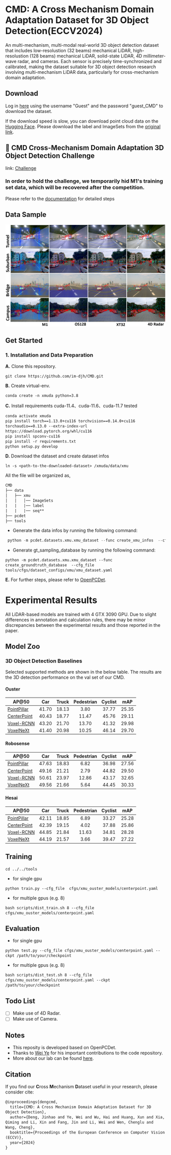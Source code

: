 # CMD: A Cross Mechanism Domain Adaptation Dataset for 3D Object Detection(ECCV2024)

An multi-mechanism, multi-modal real-world 3D object detection dataset that includes low-resolustion (32 beams) mechanical LiDAR, high-resolustion (128 beams) mechanical LiDAR, solid-state LiDAR, 4D millimeter-wave radar, and cameras. Each sensor is precisely time-synchronized and calibrated, making the dataset suitable for 3D object detection research involving multi-mechanism LiDAR data, particularly for cross-mechanism domain adaptation.

## Download
Log in [here](http://39.98.109.195:1000/) using the username "Guest" and the password "guest_CMD" to download the dataset.

If the download speed is slow, you can download point cloud data on the [Hugging Face](https://huggingface.co/datasets/jinhaodeng/CMD/tree/main). Please download the label and ImageSets from the [original link](http://39.98.109.195:1000/).

## :balloon: CMD Cross-Mechanism Domain Adaptation 3D Object Detection Challenge

link: [Challenge](https://www.codabench.org/competitions/7749/)

### **In order to hold the challenge, we temporarily hid M1's training set data, which will be recovered after the competition.**

Please refer to the [documentation](docs/competitiontrack.md) for detailed steps

## Data Sample
![sample](docs/data_vis.png)

## Get Started

### 1. Installation and Data Preparation
**A.** Clone this repository.
```shell
git clone https://github.com/im-djh/CMD.git
```
**B.** Create virtual-env.
```shell
conda create -n xmuda python=3.8
```

**C.** Install requirements
cuda-11.4、cuda-11.6、cuda-11.7 tested
```
conda activate xmuda
pip install torch==1.13.0+cu116 torchvision==0.14.0+cu116 torchaudio==0.13.0 --extra-index-url https://download.pytorch.org/whl/cu116
pip install spconv-cu116	
pip install -r requirements.txt
python setup.py develop
```

**D.** Download the dataset and create dataset infos

```
ln -s <path-to-the-downloaded-dataset> /xmuda/data/xmu
```
All the file will be organized as,
```
CMD
├── data
│   ├── xmu
│   │   │── ImageSets
|   |   |── label
|   |   |── seq**     
├── pcdet
├── tools
```

- Generate the data infos by running the following command: 
```python 
 python -m pcdet.datasets.xmu.xmu_dataset --func create_xmu_infos  --cfg_file tools/cfgs/dataset_configs/xmu/xmuda_dataset.yaml
```
- Generate gt_sampling_database by running the following command: 
```
python -m pcdet.datasets.xmu.xmu_dataset --func create_groundtruth_database  --cfg_file tools/cfgs/dataset_configs/xmu/xmu_dataset.yaml
```

**E.** For further steps, please refer to [OpenPCDet](https://github.com/open-mmlab/OpenPCDet).

# Experimental Results
All LiDAR-based models are trained with 4 GTX 3090 GPU. 
Due to slight differences in annotation and calculation rules, there may be minor discrepancies between the experimental results and those reported in the paper.
## Model Zoo 
### 3D Object Detection Baselines
Selected supported methods are shown in the below table. The results are the 3D detection performance on the val set of our CMD.

#### Ouster
|AP@50                                                        | Car|Truck |Pedestrian | Cyclist | mAP    |
| ------------------------------------------------------ | :-----: | :--------: | :----: |:----: |:----: |
| [PointPillar](tools/cfgs/xmu_ouster_models/pointpillar_1x.yaml) | 41.70   | 18.13      | 3.80   | 37.77  |25.35|
[CenterPoint](tools/cfgs/xmu_ouster_models/centerpoint.yaml)| 40.43|18.77|11.47|45.76|29.11| 
[Voxel-RCNN](tools/cfgs/xmu_ouster_models/voxel_rcnn.yaml)| 43.20   | 21.70      | 13.70   | 41.32  |29.98| 
[VoxelNeXt](tools/cfgs/xmu_ouster_models/voxelnext_ioubranch_large.yaml) | 41.40   | 20.98      | 10.25   | 46.14  |29.70 |


#### Robosense
|AP@50                                                        | Car|Truck |Pedestrian | Cyclist | mAP    |
| ------------------------------------------------------ | :-----: | :--------: | :----: |:----: |:----: |
| [PointPillar](tools/cfgs/xmu_robosense_models/pointpillar_1x.yaml) | 47.63   | 18.83      | 6.82   | 36.98  |27.56|
[CenterPoint](tools/cfgs/xmu_robosense_models/centerpoint.yaml)| 49.16|21.21|2.79|44.82|29.50| 
[Voxel-RCNN](tools/cfgs/xmu_robosense_models/voxel_rcnn.yaml)| 50.61   | 23.97      | 12.86   | 43.17  |32.65| 
[VoxelNeXt](tools/cfgs/xmu_robosense_models/voxelnext_ioubranch_large.yaml) | 49.56   | 21.66      | 5.64   | 44.45  |30.33 |


#### Hesai
|AP@50                                                        | Car|Truck |Pedestrian | Cyclist | mAP    |
| ------------------------------------------------------ | :-----: | :--------: | :----: |:----: |:----: |
| [PointPillar](tools/cfgs/xmu_hesai_models/pointpillar_1x.yaml) | 42.11   | 18.85      | 6.89   | 33.27  |25.28|
[CenterPoint](tools/cfgs/xmu_hesai_models/centerpoint.yaml)| 42.39|19.15|4.02|37.88|25.86| 
[Voxel-RCNN](tools/cfgs/xmu_hesai_models/voxel_rcnn.yaml)| 44.85   | 21.84      | 11.63   | 34.81  |28.28| 
[VoxelNeXt](tools/cfgs/xmu_hesai_models/voxelnext_ioubranch_large.yaml) | 44.19   | 21.57      | 3.66   | 39.47  |27.22 |



## Training
```
cd ../../tools
```
- for single gpu
```
python train.py --cfg_file  cfgs/xmu_ouster_models/centerpoint.yaml 
```
- for multiple gpus (e.g. 8)
```
bash scripts/dist_train.sh 8 --cfg_file cfgs/xmu_ouster_models/centerpoint.yaml 
```

## Evaluation
- for single gpu
```
python test.py --cfg_file cfgs/xmu_ouster_models/centerpoint.yaml --ckpt /path/to/your/checkpoint 
```
- for multiple gpus (e.g. 8)
```
bash scripts/dist_test.sh 8 --cfg_file cfgs/xmu_ouster_models/centerpoint.yaml --ckpt /path/to/your/checkpoint 
```


## Todo List
- [ ] Make use of 4D Radar.
- [ ] Make use of Camera.

## Notes
- This reposity is developed based on OpenPCDet.
- Thanks to [Wei Ye](https://github.com/wayyeah) for his important contributions to the code repository.
- More about our lab can be found [here](https://asc.xmu.edu.cn/).

## Citation
If you find our **C**ross **M**echanism **D**ataset useful in your research, please consider cite:

```
@inproceedings{dengcmd,
  title={CMD: A Cross Mechanism Domain Adaptation Dataset for 3D Object Detection},
  author={Deng, Jinhao and Ye, Wei and Wu, Hai and Huang, Xun and Xia, Qiming and Li, Xin and Fang, Jin and Li, Wei and Wen, Chenglu and Wang, Cheng},
  booktitle={Proceedings of the European Conference on Computer Vision (ECCV)},
  year={2024}
}
```
